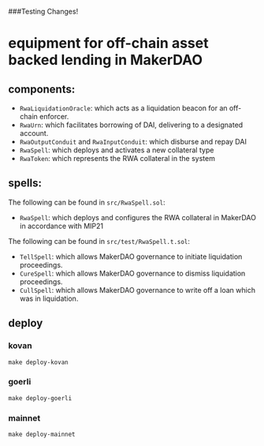 ###Testing Changes!

# equipment for off-chain asset backed lending in MakerDAO

## components:

- `RwaLiquidationOracle`: which acts as a liquidation beacon for an off-chain enforcer.
- `RwaUrn`: which facilitates borrowing of DAI, delivering to a designated account.
- `RwaOutputConduit` and `RwaInputConduit`: which disburse and repay DAI
- `RwaSpell`: which deploys and activates a new collateral type
- `RwaToken`: which represents the RWA collateral in the system

## spells:

The following can be found in `src/RwaSpell.sol`:
- `RwaSpell`: which deploys and configures the RWA collateral in MakerDAO in accordance with MIP21 

The following can be found in `src/test/RwaSpell.t.sol`:

- `TellSpell`: which allows MakerDAO governance to initiate liquidation proceedings.
- `CureSpell`: which allows MakerDAO governance to dismiss liquidation proceedings.
- `CullSpell`: which allows MakerDAO governance to write off a loan which was in liquidation.

## deploy

### kovan
```
make deploy-kovan
```

### goerli
```
make deploy-goerli
```

### mainnet
```
make deploy-mainnet
```
